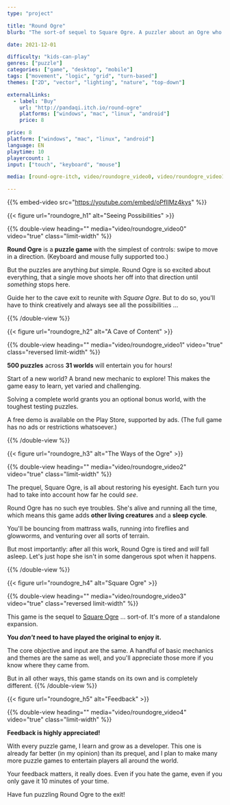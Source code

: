 ```yaml
---
type: "project"

title: "Round Ogre"
blurb: "The sort-of sequel to Square Ogre. A puzzler about an Ogre who is just too excited about life."

date: 2021-12-01

difficulty: "kids-can-play"
genres: ["puzzle"]
categories: ["game", "desktop", "mobile"]
tags: ["movement", "logic", "grid", "turn-based"]
themes: ["2D", "vector", "lighting", "nature", "top-down"]

externalLinks:
  - label: "Buy"
    url: "http://pandaqi.itch.io/round-ogre"
    platforms: ["windows", "mac", "linux", "android"]
    price: 8

price: 8
platform: ["windows", "mac", "linux", "android"]
language: EN
playtime: 10
playercount: 1
input: ["touch", "keyboard", "mouse"]

media: [round-ogre-itch, video/roundogre_video0, video/roundogre_video1, video/roundogre_video2, video/roundogre_video3, video/roundogre_video4]

---
```


{{% embed-video src="https://youtube.com/embed/oPflIMz4kys" %}}

<!-- Section 1: Seeing possibilities -->
{{< figure url="roundogre_h1" alt="Seeing Possibilities" >}}

{{% double-view heading="" media="video/roundogre_video0" video="true" class="limit-width"  %}}

**Round Ogre** is a **puzzle game** with the simplest of controls: swipe to move in a direction. (Keyboard and mouse fully supported too.)

But the puzzles are anything _but_ simple. Round Ogre is so excited about everything, that a single move shoots her off into that direction until _something_ stops here.

Guide her to the cave exit to reunite with _Square Ogre_. But to do so, you'll have to think creatively and always see all the possibilities ...

{{% /double-view %}}

<!-- Section 2: A Cave of Content -->
{{< figure url="roundogre_h2" alt="A Cave of Content" >}}

{{% double-view heading="" media="video/roundogre_video1" video="true" class="reversed limit-width" %}}

**500 puzzles** across **31 worlds** will entertain you for hours!

Start of a new world? A brand new mechanic to explore! This makes the game easy to learn, yet varied and challenging.

Solving a complete world grants you an optional bonus world, with the toughest testing puzzles.

A free demo is available on the Play Store, supported by ads. (The full game has no ads or restrictions whatsoever.)

{{% /double-view %}}

<!-- Section 3: The Ways of the Ogre -->
{{< figure url="roundogre_h3" alt="The Ways of the Ogre" >}}

{{% double-view heading="" media="video/roundogre_video2" video="true" class="limit-width" %}}

The prequel, Square Ogre, is all about restoring his eyesight. Each turn you had to take into account how far he could _see_.

Round Ogre has no such eye troubles. She's alive and running all the time, which means this game adds **other living creatures** and a **sleep cycle**.

You'll be bouncing from mattrass walls, running into fireflies and glowworms, and venturing over all sorts of terrain. 

But most importantly: after all this work, Round Ogre is tired and _will_ fall asleep. Let's just hope she isn't in some dangerous spot when it happens.

{{% /double-view %}}

<!-- Section 4: Square Ogre -->
{{< figure url="roundogre_h4" alt="Square Ogre" >}}

{{% double-view heading="" media="video/roundogre_video3" video="true" class="reversed limit-width" %}}

This game is the sequel to [Square Ogre](https://pandaqi.com/square-ogre) ... sort-of. It's more of a standalone expansion.

**You _don't_ need to have played the original to enjoy it.**

The core objective and input are the same. A handful of basic mechanics and themes are the same as well, and you'll appreciate those more if you know where they came from.

But in all other ways, this game stands on its own and is completely different.
{{% /double-view %}}

<!-- Section 5: Feedback -->
{{< figure url="roundogre_h5" alt="Feedback" >}}

{{% double-view heading="" media="video/roundogre_video4" video="true" class="limit-width" %}}

**Feedback is highly appreciated!**

With every puzzle game, I learn and grow as a developer. This one is already far better (in my opinion) than its prequel, and I plan to make many more puzzle games to entertain players all around the world.

Your feedback matters, it really does. Even if you hate the game, even if you only gave it 10 minutes of your time.

Have fun puzzling Round Ogre to the exit!